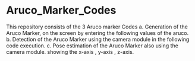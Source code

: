 # Aruco_Marker_Codes

This repository consists of the 3 Aruco marker Codes 
a. Generation of the Aruco Marker, on the screen by entering the following values of the aruco.
b. Detection of the Aruco Marker using the camera module in the following code execution.
c. Pose estimation of the Aruco Marker also using the camera module. showing the x-axis , y-axis , z-axis.
